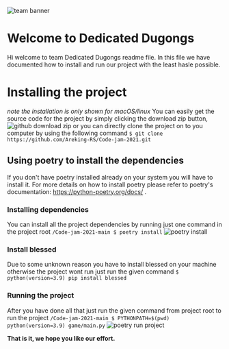![team banner](https://i.imgur.com/uw5nfyh.png)
# Welcome to Dedicated Dugongs

Hi welcome to team Dedicated Dugongs readme file. In this file we have documented how to install and run our project with the least hasle possible.


# Installing the project
*note the installation is only shown for macOS/linux*
You can easily get the source code for the project by simply clicking the download zip button,![github download zip](https://i.imgur.com/a38ATMi.png)
or you can directly clone the project on to you computer by using the following command
`$ git clone https://github.com/Areking-RS/Code-jam-2021.git`
## Using poetry to install the dependencies 

If you don't have poetry installed already on your system you will have to install it. For more details on how to install poetry please refer to poetry's documentation: https://python-poetry.org/docs/ .

### Installing dependencies

You can install all the project dependencies by running just one command in the project root
`/Code-jam-2021-main $ poetry install`
![poetry install](https://i.imgur.com/CglwroY.gif)

### Install blessed 

Due to some unknown reason you have to install blessed on your machine otherwise the project wont run
just run the given command
`$ python(version=3.9) pip install blessed` 

### Running the project

After you have done all that just run the given command from project root to run the project
`/Code-jam-2021-main $ PYTHONPATH=$(pwd) python(version=3.9) game/main.py`
![poetry run project ](https://i.imgur.com/fX3NIKz.gif)



**That is it, we hope you like our effort.**
